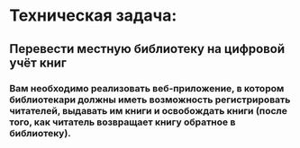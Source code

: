 # Техническая задача:
## Перевести местную библиотеку на цифровой учёт книг
### Вам необходимо реализовать веб-приложение, в котором библиотекари должны иметь возможность регистрировать читателей, выдавать им книги и освобождать книги (после того, как читатель возвращает книгу обратное в библиотеку).

